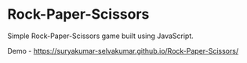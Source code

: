 # Rock-Paper-Scissors

Simple Rock-Paper-Scissors game built using JavaScript.

Demo - https://suryakumar-selvakumar.github.io/Rock-Paper-Scissors/
